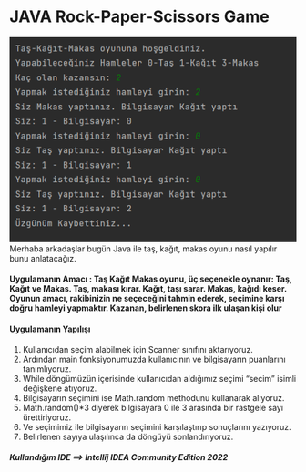 # JAVA Rock-Paper-Scissors Game
![image](https://github.com/yusufitmis/JavaProjects/blob/main/rockPaperScissors/readme.png)<br>
Merhaba arkadaşlar bugün Java ile taş, kağıt, makas oyunu nasıl yapılır bunu anlatacağız.<br>
#### Uygulamanın Amacı : Taş Kağıt Makas oyunu, üç seçenekle oynanır: Taş, Kağıt ve Makas. Taş, makası kırar. Kağıt, taşı sarar. Makas, kağıdı keser. Oyunun amacı, rakibinizin ne seçeceğini tahmin ederek, seçimine karşı doğru hamleyi yapmaktır. Kazanan, belirlenen skora ilk ulaşan kişi olur
#### Uygulamanın Yapılışı
   1. Kullanıcıdan seçim alabilmek için Scanner sınıfını aktarıyoruz.<br>
   2. Ardından main fonksiyonumuzda kullanıcının ve bilgisayarın puanlarını tanımlıyoruz.<br>
   3. While döngümüzün içerisinde kullanıcıdan aldığımız seçimi “secim” isimli değişkene atıyoruz. <br>
   4. Bilgisayarın seçimini ise Math.random methodunu kullanarak alıyoruz.<br>
   5. Math.random()*3 diyerek bilgisayara 0 ile 3 arasında bir rastgele sayı ürettiriyoruz.<br>
   6. Ve seçimimiz ile bilgisayarın seçimini karşılaştırıp sonuçlarını yazıyoruz.<br>
   7. Belirlenen sayıya ulaşılınca da döngüyü sonlandırıyoruz.
##### Kullandığım IDE ==> Intellij IDEA Community Edition 2022


